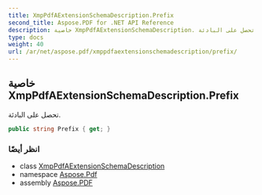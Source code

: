 ```yaml
---
title: XmpPdfAExtensionSchemaDescription.Prefix
second_title: Aspose.PDF for .NET API Reference
description: خاصية XmpPdfAExtensionSchemaDescription. تحصل على البادئة
type: docs
weight: 40
url: /ar/net/aspose.pdf/xmppdfaextensionschemadescription/prefix/
---
```

## خاصية XmpPdfAExtensionSchemaDescription.Prefix

تحصل على البادئة.

```csharp
public string Prefix { get; }
```

### انظر أيضًا

* class [XmpPdfAExtensionSchemaDescription](../)
* namespace [Aspose.Pdf](../../../aspose.pdf/)
* assembly [Aspose.PDF](../../../)